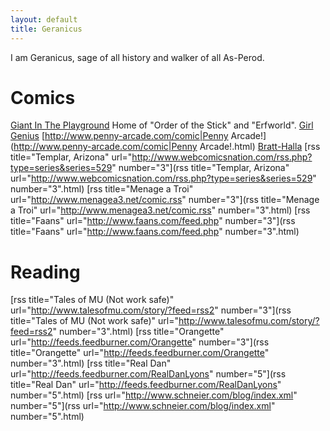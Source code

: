 ```yaml
---
layout: default
title: Geranicus
---
```


I am Geranicus, sage of all history and walker of all As-Perod.  

# Comics

[Giant In The Playground](http://www.giantitp.com/Comics.html.html) Home of "Order of the Stick" and "Erfworld".
[Girl Genius](http://www.girlgeniusonline.com/comic.php.html)
[http://www.penny-arcade.com/comic|Penny Arcade!](http://www.penny-arcade.com/comic|Penny Arcade!.html)
[Bratt-Halla](http://www.graphicsmash.com/comics/brathalla.php.html)
[rss title="Templar, Arizona" url="http://www.webcomicsnation.com/rss.php?type=series&series=529" number="3"](rss title="Templar, Arizona" url="http://www.webcomicsnation.com/rss.php?type=series&series=529" number="3".html)
[rss title="Menage a Troi" url="http://www.menagea3.net/comic.rss" number="3"](rss title="Menage a Troi" url="http://www.menagea3.net/comic.rss" number="3".html)
[rss title="Faans" url="http://www.faans.com/feed.php" number="3"](rss title="Faans" url="http://www.faans.com/feed.php" number="3".html)

# Reading

[rss title="Tales of MU (Not work safe)" url="http://www.talesofmu.com/story/?feed=rss2" number="3"](rss title="Tales of MU (Not work safe)" url="http://www.talesofmu.com/story/?feed=rss2" number="3".html)
[rss title="Orangette" url="http://feeds.feedburner.com/Orangette" number="3"](rss title="Orangette" url="http://feeds.feedburner.com/Orangette" number="3".html)
[rss title="Real Dan" url="http://feeds.feedburner.com/RealDanLyons" number="5"](rss title="Real Dan" url="http://feeds.feedburner.com/RealDanLyons" number="5".html)
[rss url="http://www.schneier.com/blog/index.xml" number="5"](rss url="http://www.schneier.com/blog/index.xml" number="5".html)

